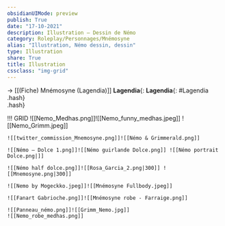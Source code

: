 ```yaml
---
obsidianUIMode: preview
publish: True
date: "17-10-2021"
description: Illustration — Dessin de Némo
category: Roleplay/Personnages/Mnémosyne
alias: "Illustration, Némo dessin, dessin"
type: Illustration
share: True
title: Illustration
cssclass: "img-grid"
---
```

→ [[(Fiche) Mnémosyne (Lagendia)]]
**Lagendia**{: **Lagendia**{: #Lagendia .hash}  
 .hash}  
 

!!! GRID
	![[Nemo_Medhas.png]]![[Nemo_funny_medhas.jpeg]] ![[Nemo_Grimm.jpeg]] 
	
	![[twitter_commission_Mnemosyne.png]]![[Némo & Grimmerald.png]]
	
	![[Némo — Dolce 1.png]]![[Némo guirlande Dolce.png]] ![[Némo portrait Dolce.png|]]
	
	![[Némo half dolce.png]]![[Rosa_Garcia_2.png|300]] ![[Mnemosyne.png|300]]
	
	![[Nemo by Mogeckko.jpeg]]![[Mnémosyne Fullbody.jpeg]]
	
	![[Fanart Gabrioche.png]]![[Mnémosyne robe - Farraige.png]]
	
	![[Panneau_némo.png]]![[Grimm_Nemo.jpg]]
	![[Nemo_robe_medhas.png]]
